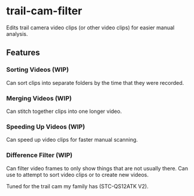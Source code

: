 # trail-cam-filter
Edits trail camera video clips (or other video clips) for easier manual analysis.

## Features

### Sorting Videos (WIP)
Can sort clips into separate folders by the time that they were recorded.

### Merging Videos (WIP)
Can stitch together clips into one longer video.

### Speeding Up Videos (WIP)
Can speed up video clips for faster manual scanning.

### Difference Filter (WIP)
Can filter video frames to only show things that are not usually there. Can use to attempt to sort video clips or to create new videos.

Tuned for the trail cam my family has (STC-QS12ATK V2).


